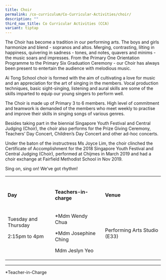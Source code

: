 ```yaml
---
title: Choir
permalink: /co-curriculum/Co-Curricular-Activities/choir/
description: ""
third_nav_title: Co Curricular Activities (CCA)
variant: tiptap
---
```

<p>The Choir has become a tradition in our performing arts. The boys and girls harmonize and blend - sopranos and altos. Merging, contrasting, lilting in happiness, quivering in sadness - tones, and notes, quavers and minims - the music soars and impresses. From the Primary One Orientation Programme to the Primary Six Graduation Ceremony - our Choir has always been present to entertain the audience with melodious music.&nbsp;</p><p>Ai Tong School choir is formed with the aim of cultivating a love for music and an appreciation for the art of singing in the members. Vocal production techniques, basic sight-singing, listening and aural skills are some of the skills imparted to equip our young singers to perform well.</p><p>The Choir is made up of Primary 3 to 6 members. High level of commitment and teamwork is demanded of the members who meet weekly to practise and improve their skills in singing songs of various genres.</p><p>Besides taking part in the biennial Singapore Youth Festival and Central Judging (Choir), the choir also performs for the Prize Giving Ceremony, Teachers’ Day Concert, Children’s Day Concert and other ad-hoc concerts.&nbsp;</p><p>Under the baton of the instructress Ms Joyce Lim, the choir clinched the Certificate of Accomplishment for the 2018 Singapore Youth Festival and Central Judging (Choir), performed at Chijmes in March 2019 and had a choir exchange at Fairfield Methodist School in Nov 2019.&nbsp;</p><p>Sing on, sing on! We’ve got rhythm!</p><table><tbody><tr><td rowspan="1" colspan="1"><p></p></td><td rowspan="1" colspan="1"><p></p></td><td rowspan="1" colspan="1"><p></p></td></tr><tr><td rowspan="1" colspan="1"><p><strong>Day</strong></p></td><td rowspan="1" colspan="1"><p><strong>Teachers-in-charge</strong></p></td><td rowspan="1" colspan="1"><p><strong>Venue</strong></p></td></tr><tr><td rowspan="1" colspan="1"><p>Tuesday and Thursday</p><p>2:15pm to 4pm</p><p><br></p></td><td rowspan="1" colspan="1"><p>*Mdm Wendy Chua</p><p>*Mdm Josephine Ching</p><p>Mdm Jeslyn Yeo</p></td><td rowspan="1" colspan="1"><p>Performing Arts Studio (E33)</p></td></tr></tbody></table><hr><p></p><p>*Teacher-in-Charge</p>